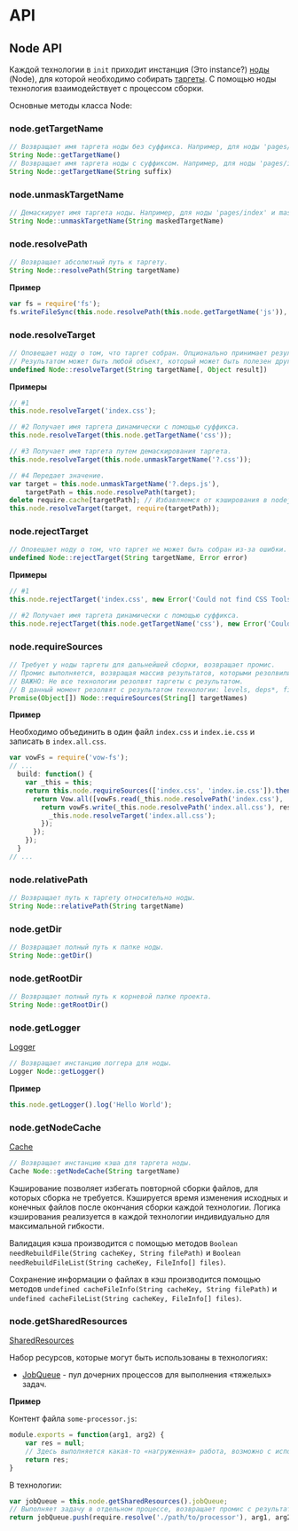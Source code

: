 # API

## Node API

Каждой технологии в `init` приходит инстанция (Это instance?) [ноды](terms.ru.md) (Node), для которой необходимо собирать [таргеты](terms.ru.md).
С помощью ноды технология взаимодействует с процессом сборки.

Основные методы класса Node:

### node.getTargetName

```javascript
// Возвращает имя таргета ноды без суффикса. Например, для ноды 'pages/index' результат — index.
String Node::getTargetName()
// Возвращает имя таргета ноды с суффиксом. Например, для ноды 'pages/index' с суффиксом 'js' результат — 'index.js'.
String Node::getTargetName(String suffix)
```

### node.unmaskTargetName

```javascript
// Демаскирует имя таргета ноды. Например, для ноды 'pages/index' и maskedTargetName='?.css', результат — 'index.css'.
String Node::unmaskTargetName(String maskedTargetName)
```

### node.resolvePath

```javascript
// Возвращает абсолютный путь к таргету.
String Node::resolvePath(String targetName)
```

**Пример**

```javascript
var fs = require('fs');
fs.writeFileSync(this.node.resolvePath(this.node.getTargetName('js')), 'alert("Hello World!");', 'utf8');
```

### node.resolveTarget

```javascript
// Оповещает ноду о том, что таргет собран. Опционально принимает результат сборки.
// Результатом может быть любой объект, который может быть полезен другим технологиям для продолжения сборки.
undefined Node::resolveTarget(String targetName[, Object result])
```

**Примеры**

```javascript
// #1
this.node.resolveTarget('index.css');

// #2 Получает имя таргета динамически с помощью суффикса.
this.node.resolveTarget(this.node.getTargetName('css'));

// #3 Получает имя таргета путем демаскирования таргета.
this.node.resolveTarget(this.node.unmaskTargetName('?.css'));

// #4 Передает значение.
var target = this.node.unmaskTargetName('?.deps.js'),
    targetPath = this.node.resolvePath(target);
delete require.cache[targetPath]; // Избавляемся от кэширования в nodejs.
this.node.resolveTarget(target, require(targetPath));
```

### node.rejectTarget

```javascript
// Оповещает ноду о том, что таргет не может быть собран из-за ошибки.
undefined Node::rejectTarget(String targetName, Error error)
```

**Примеры**

```javascript
// #1
this.node.rejectTarget('index.css', new Error('Could not find CSS Tools.'));

// #2 Получает имя таргета динамически с помощью суффикса.
this.node.rejectTarget(this.node.getTargetName('css'), new Error('Could not find CSS Tools.'));
```

### node.requireSources

```javascript
// Требует у ноды таргеты для дальнейшей сборки, возвращает промис.
// Промис выполняется, возвращая массив результатов, которыми резолвились требуемые таргеты.
// ВАЖНО: Не все технологии резолвят таргеты с результатом.
// В данный момент резолвят с результатом технологии: levels, deps*, files.
Promise(Object[]) Node::requireSources(String[] targetNames)
```

**Пример**

Необходимо объединить в один файл `index.css` и `index.ie.css` и записать в `index.all.css`.

```javascript
var vowFs = require('vow-fs');
// ...
  build: function() {
    var _this = this;
    return this.node.requireSources(['index.css', 'index.ie.css']).then(function() {
      return Vow.all([vowFs.read(_this.node.resolvePath('index.css'), 'utf8'), vowFs.read(_this.node.resolvePath('index.ie.css'), 'utf8')]).then(function(res) {
        return vowFs.write(_this.node.resolvePath('index.all.css'), res.join('\n'), 'utf8').then(function() {
          _this.node.resolveTarget('index.all.css');
        });
      });
    });
  }
// ...
```

### node.relativePath

```javascript
// Возвращает путь к таргету относительно ноды.
String Node::relativePath(String targetName)
```

### node.getDir

```javascript
// Возвращает полный путь к папке ноды.
String Node::getDir()
```

### node.getRootDir

```javascript
// Возвращает полный путь к корневой папке проекта.
String Node::getRootDir()
```

### node.getLogger

[Logger](/mdevils/enb/blob/master/lib/logger.js)

```javascript
// Возвращает инстанцию логгера для ноды.
Logger Node::getLogger()
```

**Пример**

```javascript
this.node.getLogger().log('Hello World');
```

### node.getNodeCache

[Cache](/mdevils/enb/blob/master/lib/cache/cache.js)

```javascript
// Возвращает инстанцию кэша для таргета ноды.
Cache Node::getNodeCache(String targetName)
```

Кэширование позволяет избегать повторной сборки файлов, для которых сборка не требуется. Кэшируется время изменения исходных и конечных файлов после окончания сборки каждой технологии. Логика кэширования реализуется в каждой технологии индивидуально для максимальной гибкости.

Валидация кэша производится с помощью методов `Boolean needRebuildFile(String cacheKey, String filePath)` и `Boolean needRebuildFileList(String cacheKey, FileInfo[] files)`.

Сохранение информации о файлах в кэш производится помощью методов `undefined cacheFileInfo(String cacheKey, String filePath)` и `undefined cacheFileList(String cacheKey, FileInfo[] files)`.

### node.getSharedResources

[SharedResources](lib/shared-resources/index.js)

Набор ресурсов, которые могут быть использованы в технологиях:
- [JobQueue](lib/shared-resources/job-queue/index.js) - пул дочерних процессов для выполнения «тяжелых» задач.

**Пример**

Контент файла `some-processor.js`:

```js
module.exports = function(arg1, arg2) {
    var res = null;
    // Здесь выполняется какая-то «нагруженная» работа, возможно с использованием промисов
    return res;
}
```
В технологии:

```js
var jobQueue = this.node.getSharedResources().jobQueue;
// Выполняет задачу в отдельном процессе, возвращает промис с результатом
return jobQueue.push(require.resolve('./path/to/processor'), arg1, arg2);
```
